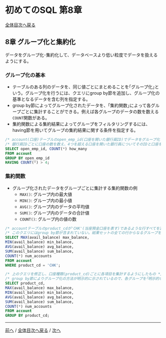 # 初めてのSQL 第8章
[全体目次へ戻る](index.md)

## 8章 グループ化と集約化
データをグループ化･集約化して、データベースより低い粒度でデータを扱えるようにする。

### グループ化の基本
+ テーブルのある列のデータを、同じ値ごとにまとめることを｢グループ化｣という。グループ化を行うには、クエリにgroup by節を追加し、グループ化の基準となるデータを含む列を指定する。
+ group by節によってグループ化されたデータを、｢集約関数｣によって各グループごとに集計することができる。例えば各グループのデータの数を数える`COUNT`関数がある。
+ 集約関数による集約結果によってグループをフィルタリングするには、having節を用いてグループの集約結果に関する条件を指定する。

```sql
/* account(口座)テーブルのopen_emp_id(口座を開いた銀行員ID)でデータをグループ化 */
/* 銀行員IDごとに口座の数を数え、4つを超える口座を開いた銀行員についてそのIDと口座を開いた数をリストアップ */
SELECT open_emp_id, COUNT(*) how_many
FROM account
GROUP BY open_emp_id
HAVING COUNT(*) > 4;
```

### 集約関数
+ グループ化されたデータをグループごとに集計する集約関数の例
  - `MAX()`: グループ内の最大値
  - `MIN()`: グループ内の最小値
  - `AVG()`: グループ内のデータの平均値
  - `SUM()`: グループ内のデータの合計値
  - `COUNT()`: グループ内の値の数

```sql
/* accountテーブルのproduct_cdが'CHK'(当座預金口座を表す)であるような行すべてを1つのグループとみなして各項目について集計 */
/* このクエリにはgroup by節が含まれていない。結果セットの全ての行からなるグループを｢暗黙的なグループ｣という */
SELECT MAX(avail_balance) max_balance,
MIN(avail_balance) min_balance,
AVG(avail_balance) avg_balance,
SUM(avail_balance) sum_balance,
COUNT(*) num_accounts
FROM account
WHERE product_cd = 'CHK';

/* 上のクエリを修正し、口座種類(product_cd)ごとに各項目を集計するようにしたもの */
/* group by節によりグループ化の方法が明示的に示されているので、各グループを｢明示的なグループ｣という */
SELECT product_cd,
MAX(avail_balance) max_balance,
MIN(avail_balance) min_balance,
AVG(avail_balance) avg_balance,
SUM(avail_balance) sum_balance,
COUNT(*) num_accounts
FROM account
GROUP BY product_cd;
```

***

[前へ](c7.md) /
[全体目次へ戻る](index.md) /
[次へ](c9.md)
